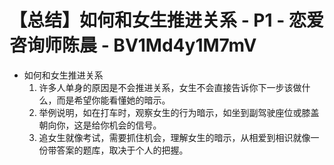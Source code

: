 # 【总结】如何和女生推进关系 - P1 - 恋爱咨询师陈晨 - BV1Md4y1M7mV

-   如何和女生推进关系
    1.  许多人单身的原因是不会推进关系，女生不会直接告诉你下一步该做什么，而是希望你能看懂她的暗示。
    2.  举例说明，如在打车时，观察女生的行为暗示，如坐到副驾驶座位或膝盖朝向你，这是给你机会的信号。
    3.  追女生就像考试，需要抓住机会，理解女生的暗示，从相爱到相识就像一份带答案的题库，取决于个人的把握。